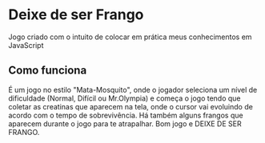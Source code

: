 # Deixe de ser Frango

Jogo criado com o intuito de colocar em prática meus conhecimentos em JavaScript



## Como funciona

É um jogo no estilo "Mata-Mosquito", onde o jogador seleciona um nível de dificuldade (Normal, Difícil ou Mr.Olympia) e começa o jogo tendo que coletar as creatinas que aparecem na tela, onde o cursor vai evoluindo de acordo com o tempo de sobrevivência. Há também alguns frangos que aparecem durante o jogo para te atrapalhar. Bom jogo e DEIXE DE SER FRANGO.
